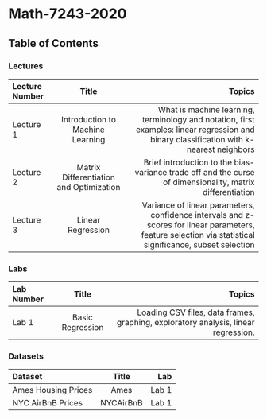 # Math-7243-2020

## Table of Contents
### Lectures
| Lecture Number    | Title          | Topics |
| :---         |     :---:      |          ---: |
| Lecture 1    | Introduction to Machine Learning | What is machine learning, terminology and notation, first examples: linear regression and binary classification with k-nearest neighbors  |
| Lecture 2    | Matrix Differentiation and Optimization    | Brief introduction to the bias-variance trade off and the curse of dimensionality, matrix differentiation   |
| Lecture 3    | Linear Regression    | Variance of linear parameters, confidence intervals and z-scores for linear parameters, feature selection via statistical significance, subset selection   |

### Labs

| Lab Number    | Title          | Topics |
| :---         |     :---:      |          ---: |
| Lab 1    | Basic Regression | Loading CSV files, data frames,  graphing, exploratory analysis, linear regression. |

### Datasets

| Dataset   | Title          | Lab |
| :---         |     :---:      |          ---: |
| Ames Housing Prices  | Ames | Lab 1 |
| NYC AirBnB Prices | NYCAirBnB | Lab 1 |
